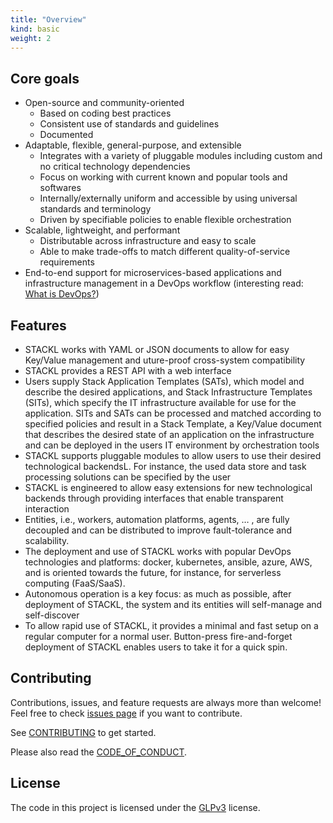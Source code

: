 ```yaml
---
title: "Overview"
kind: basic
weight: 2
---
```


## Core goals

* Open-source and community-oriented
  * Based on coding best practices
  * Consistent use of standards and guidelines
  * Documented
* Adaptable, flexible, general-purpose, and extensible
  * Integrates with a variety of pluggable modules including custom and no critical technology dependencies
  * Focus on working with current known and popular tools and softwares
  * Internally/externally uniform and accessible by using universal standards and terminology
  * Driven by specifiable policies to enable flexible orchestration
* Scalable, lightweight, and performant
  * Distributable across infrastructure and easy to scale
  * Able to make trade-offs to match different quality-of-service requirements
* End-to-end support for microservices-based applications and infrastructure management in a DevOps workflow (interesting read: [What is DevOps?](https://www.atlassian.com/devops))

## Features

* STACKL works with YAML or JSON documents to allow  for easy Key/Value management and uture-proof cross-system compatibility
* STACKL provides a REST API with a web interface
* Users supply Stack Application Templates (SATs), which model and describe the desired applications, and Stack Infrastructure Templates (SITs), which specify the IT infrastructure available for use for the application. SITs and SATs can be processed and matched according to specified policies and result in a Stack Template, a Key/Value document that describes the desired state of an application on the infrastructure and can be deployed in the users IT environment by orchestration tools
* STACKL supports pluggable modules to allow users to use their desired technological backendsL. For instance, the used data store and task processing solutions can be specified by the user
* STACKL is engineered to allow easy extensions for new technological backends through providing interfaces that enable transparent interaction
* Entities, i.e., workers, automation platforms, agents, … ,  are fully decoupled and can be distributed to improve fault-tolerance and scalability.
* The deployment and use of STACKL works with popular DevOps technologies and platforms: docker, kubernetes, ansible, azure, AWS, and is oriented towards the future, for instance, for serverless computing (FaaS/SaaS).
* Autonomous operation is a key focus: as much as possible, after deployment of STACKL, the system and its entities will self-manage and self-discover
* To allow rapid use of STACKL, it provides a minimal and fast setup on a regular computer for a normal user. Button-press fire-and-forget deployment of STACKL enables users to take it for a quick spin.



## Contributing

Contributions, issues, and feature requests are always more than welcome! Feel free to check [issues page](https://github.com/kefranabg/readme-md-generator/issues) if you want to contribute.

See [CONTRIBUTING](../CONTRIBUTING) to get started.

Please also read the [CODE_OF_CONDUCT](../CODE_OF_CONDUCT).


## License

The code in this project is licensed under the [GLPv3](../LICENSE) license.
